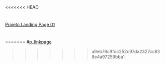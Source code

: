 <<<<<<< HEAD
#

<a href="https://lucasbdoficial.github.io/p_linkpage/">Projeto Landing Page 01</a>

#
=======
#<a href="https://lucasbdoficial.github.io/p_linkpage/">p_linkpage </a>
>>>>>>> a9eb76c9fdc252c97da2327cc838e4a97259bba1
